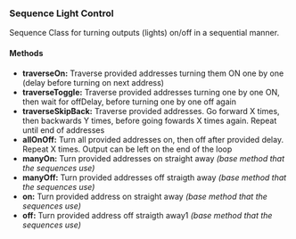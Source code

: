 ### Sequence Light Control

Sequence Class for turning outputs (lights) on/off in a sequential manner. 

#### Methods
* **traverseOn:**  Traverse provided addresses turning them ON one by one (delay before turning on next address)
* **traverseToggle:** Traverse provided addresses turning one by one ON, then wait for offDelay, before turning one by one off again
* **traverseSkipBack:** Traverse provided addresses. Go forward X times, then backwards Y times, before going fowards X times again. Repeat until end of addresses
* **allOnOff:** Turn all provided addresses on, then off after provided delay. Repeat X times. Output can be left on the end of the loop
* **manyOn:** Turn provided addresses on straight away *(base method that the sequences use)*
* **manyOff:** Turn provided addresses off straigth away *(base method that the sequences use)*
* **on:** Turn provided address on straight away *(base method that the sequences use)*
* **off:** Turn provided address off straigth away1 *(base method that the sequences use)*